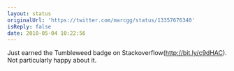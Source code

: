 ```yaml
---
layout: status
originalUrl: 'https://twitter.com/marcgg/status/13357676340'
isReply: false
date: 2010-05-04 10:22:56
---
```


Just earned the Tumbleweed badge on Stackoverflow(http://bit.ly/c9dHAC). Not particularly happy about it.
